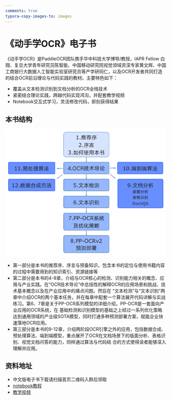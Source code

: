 ```yaml
---
comments: true
typora-copy-images-to: images
---
```


# 《动手学OCR》电子书

《动手学OCR》是PaddleOCR团队携手华中科技大学博导/教授，IAPR Fellow 白翔、复旦大学青年研究员陈智能、中国移动研究院视觉领域资深专家黄文辉、中国工商银行大数据人工智能实验室研究员等产学研同仁，以及OCR开发者共同打造的结合OCR前沿理论与代码实践的教材。主要特色如下：

- 覆盖从文本检测识别到文档分析的OCR全栈技术
- 紧密结合理论实践，跨越代码实现鸿沟，并配套教学视频
- Notebook交互式学习，灵活修改代码，即刻获得结果

## 本书结构

![](./images/5e612d9079b84958940614d9613eb928f1a50fe21ba6446cb99186bf2d76fe3d.png)

- 第一部分是本书的推荐序、序言与预备知识，包含本书的定位与使用书籍内容的过程中需要用到的知识索引、资源链接等
- 第二部分是本书的4-8章，介绍与OCR核心的检测、识别能力相关的概念、应用与产业实践。在“OCR技术导论”中总括性的解释OCR的应用场景和挑战、技术基本概念以及在产业应用中的痛点问题。然后在
“文本检测”与“文本识别”两章中介绍OCR的两个基本任务，并在每章中配套一个算法展开代码详解与实战练习。第6、7章是关于PP-OCR系列模型的详细介绍，PP-OCR是一套面向产业应用的OCR系统，在
基础检测和识别模型的基础之上经过一系列优化策略达到通用领域的产业级SOTA模型，同时打通多种预测部署方案，赋能企业快速落地OCR应用。
- 第三部分是本书的9-12章，介绍两阶段OCR引擎之外的应用，包括数据合成、预处理算法、端到端模型，重点展开了OCR在文档场景下的版面分析、表格识别、视觉文档问答的能力，同样通过算法与代码结
合的方式使得读者能够深入理解并应用。

## 资料地址

- 中文版电子书下载请扫描首页二维码入群后领取
- [notebook教程](https://github.com/PaddleOCR-Community/Dive-into-OCR)
- [教学视频](https://aistudio.baidu.com/aistudio/education/group/info/25207)

